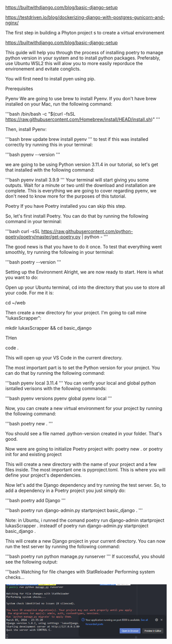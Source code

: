 https://builtwithdjango.com/blog/basic-django-setup


https://testdriven.io/blog/dockerizing-django-with-postgres-gunicorn-and-nginx/


The first step in building a Phyton project s to create a virtual environement 

https://builtwithdjango.com/blog/basic-django-setup

This guide will help you through the process of installing poetry to manage python version in your system and to install python packages. Preferably, use Ubuntu WSL2 
this will alow you to more easily reporduce the environement and evitate conglicts.

You will first need to install pyen using pip.

Prerequisites

Pyenv
We are going to use brew to install Pyenv. If you don't have brew installed on your Mac, run the following command:

'''bash
/bin/bash -c "$(curl -fsSL https://raw.githubusercontent.com/Homebrew/install/HEAD/install.sh)"
'''

Then, install Pyenv:

'''bash
brew update
brew install pyenv
'''
to test if this was installed correctly try running this in your terminal:

'''bash
pyenv --version
'''

we are going to be using Python version 3.11.4 in our tutorial, so let's get that installed with the following command:

'''bash
pyenv install 3.9.9
'''
Your terminal will start giving you some outputs. Wait for a minute or two until the download and installation are complete. This is everything we are going to cover regarding pyenv, we don't need to know more for the purposes of this tutorial.

Poetry
If you have Poetry installed you can skip this step.

So, let's first install Poetry. You can do that by running the following command in your terminal:

'''bash
curl -sSL https://raw.githubusercontent.com/python-poetry/poetry/master/get-poetry.py | python -
'''

The good news is that you have to do it once. To test that everything went smoothly, try running the following in your terminal:

'''bash
poetry --version
'''

Setting up the Environment
Alright, we are now ready to start. Here is what you want to do:

Open up your Ubuntu terminal, cd into the directory that you use to store all your code. For me it is:

cd ~/web

Then create a new directory for your project. I'm going to call mine "lukasScrapper":

mkdir lukasScrapper && cd basic_django

THen

code .

This will open up your VS Code in the current directory.

The most important part is to set the Python version for your project. You can do that by running the following command:

'''bash
pyenv local 3.11.4
'''
You can verify your local and global python isntalled verisons with the following commands:

'''bash 
pyenv versions
pyenv global
pyenv local
'''

Now, you can create a new virtual environment for your project by running the following command:

'''bash
poetry new .
'''

You should see a file named .python-version created in your folder. That's good.

Now were are going to initialize Poetry project with:
poetry new .
or
poetry init
for and existing project

This will create a new directory with the name of your project and a few files inside. The most important one is pyproject.toml. This is where you will define your project's dependencies.

Now let's add the Django dependency and try running the test server. So, to add a dependency in a Poetry project you just simply do:

'''bash
poetry add Django
'''

'''bash
poetry run django-admin.py startproject basic_django .
'''

Note: in Ubuntu, i runned the comand poetry run django-admin startproject lukasScrapper . insteadf of poetry run django-admin.py startproject basic_django .

This will create a new Django project in your current directory. You can now run the test server by running the following command:

'''bash
poetry run python manage.py runserver
'''
If successful, you should see the following output:

'''bash
Watching for file changes with StatReloader
Performing system checks...

![alt text](image.png)
